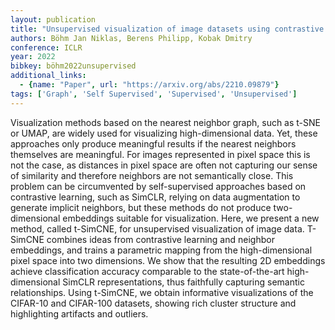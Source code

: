 ```yaml
---
layout: publication
title: "Unsupervised visualization of image datasets using contrastive learning"
authors: Böhm Jan Niklas, Berens Philipp, Kobak Dmitry
conference: ICLR
year: 2022
bibkey: böhm2022unsupervised
additional_links:
  - {name: "Paper", url: "https://arxiv.org/abs/2210.09879"}
tags: ['Graph', 'Self Supervised', 'Supervised', 'Unsupervised']
---
```

Visualization methods based on the nearest neighbor graph, such as t-SNE or
UMAP, are widely used for visualizing high-dimensional data. Yet, these
approaches only produce meaningful results if the nearest neighbors themselves
are meaningful. For images represented in pixel space this is not the case, as
distances in pixel space are often not capturing our sense of similarity and
therefore neighbors are not semantically close. This problem can be circumvented
by self-supervised approaches based on contrastive learning, such as SimCLR,
relying on data augmentation to generate implicit neighbors, but these methods
do not produce two-dimensional embeddings suitable for visualization. Here, we
present a new method, called t-SimCNE, for unsupervised visualization of image
data. T-SimCNE combines ideas from contrastive learning and neighbor embeddings,
and trains a parametric mapping from the high-dimensional pixel space into two
dimensions. We show that the resulting 2D embeddings achieve classification
accuracy comparable to the state-of-the-art high-dimensional SimCLR
representations, thus faithfully capturing semantic relationships. Using
t-SimCNE, we obtain informative visualizations of the CIFAR-10 and CIFAR-100
datasets, showing rich cluster structure and highlighting artifacts and
outliers.
